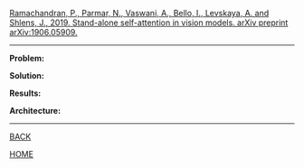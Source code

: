 [Ramachandran, P., Parmar, N., Vaswani, A., Bello, I., Levskaya, A. and Shlens, J., 2019. Stand-alone self-attention in vision models. arXiv preprint arXiv:1906.05909.](https://arxiv.org/pdf/1906.05909.pdf)

---

**Problem:**

**Solution:**

**Results:**

**Architecture:**

---

[BACK](../index.md)

[HOME](../../../index.md)